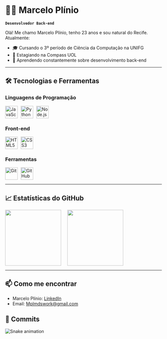 # 👨‍💻 Marcelo Plínio 

**`Desenvolvedor Back-end`**

Olá! Me chamo Marcelo Plínio, tenho 23 anos e sou natural do Recife. Atualmente:
- 🎓 Cursando o 3º período de Ciência da Computação na UNIFG
- 💼 Estagiando na Compass UOL
- 🌱 Aprendendo constantemente sobre desenvolvimento back-end

---

## 🛠️ Tecnologias e Ferramentas

### Linguagens de Programação
<div style="display: flex; gap: 10px; flex-wrap: wrap;">
  <img alt="JavaScript" title="JavaScript" width="40px" src="https://cdn.jsdelivr.net/gh/devicons/devicon/icons/javascript/javascript-original.svg"/>
  <img alt="Python" title="Python" width="40px" src="https://cdn.jsdelivr.net/gh/devicons/devicon/icons/python/python-original.svg"/>
  <img alt="Node.js" title="Node.js" width="40px" src="https://cdn.jsdelivr.net/gh/devicons/devicon/icons/nodejs/nodejs-original.svg"/>
</div>

### Front-end
<div style="display: flex; gap: 10px; flex-wrap: wrap;">
  <img alt="HTML5" title="HTML5" width="40px" src="https://cdn.jsdelivr.net/gh/devicons/devicon/icons/html5/html5-original.svg"/>
  <img alt="CSS3" title="CSS3" width="40px" src="https://cdn.jsdelivr.net/gh/devicons/devicon/icons/css3/css3-original.svg"/>
</div>

### Ferramentas
<div style="display: flex; gap: 10px; flex-wrap: wrap;">
  <img alt="Git" title="Git" width="40px" src="https://cdn.jsdelivr.net/gh/devicons/devicon/icons/git/git-original.svg"/>
  <img alt="GitHub" title="GitHub" width="40px" src="https://cdn.jsdelivr.net/gh/devicons/devicon/icons/github/github-original.svg"/>
</div>

---

## 📈 Estatísticas do GitHub

<div style="display: flex; gap: 20px; flex-wrap: wrap;">
  <img height="180em" src="https://github-readme-stats.vercel.app/api?username=MarceloPlinio&show_icons=true&theme=tokyonight&include_all_commits=true&locale=pt-br"/>
  <img height="180em" src="https://github-readme-stats.vercel.app/api/top-langs/?username=marceloplinio&theme=tokyonight&layout=compact&langs_count=6"/>
</div>

---

## 📫 Como me encontrar
- Marcelo Plínio: [LinkedIn](https://www.linkedin.com/in/marceloplinio)
- Email: Mplmdswork@gmail.com

## 🐍 Commits

![Snake animation](https://github.com/MarceloPlinio/MarceloPlinio/blob/output/github-contribution-grid-snake-dark.svg)
